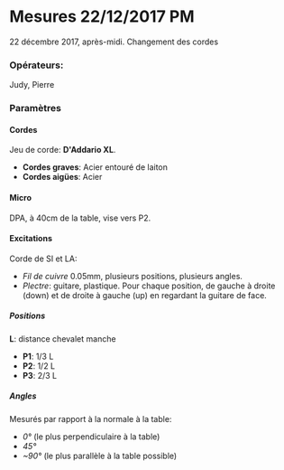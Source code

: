 # Mesures 22/12/2017 PM
22 décembre 2017, après-midi. Changement des cordes

### Opérateurs:
Judy, Pierre

### Paramètres
#### Cordes
Jeu de corde: **D'Addario XL**.
* **Cordes graves**: Acier entouré de laiton
* **Cordes aigües**: Acier

#### Micro
DPA, à 40cm de la table, vise vers P2.
#### Excitations
Corde de SI et LA:
* *Fil de cuivre* 0.05mm, plusieurs positions, plusieurs angles.
* *Plectre*: guitare, plastique. Pour chaque position, de gauche à droite (down)
  et de droite à gauche (up) en regardant la guitare de face.

##### Positions
**L**: distance chevalet manche
  * **P1**: 1/3 L
  * **P2**: 1/2 L
  * **P3**: 2/3 L

##### Angles
Mesurés par rapport à la normale à la table:
* *0°* (le plus perpendiculaire à la table)
* *45°* 
* *~90°* (le plus parallèle à la table possible)
